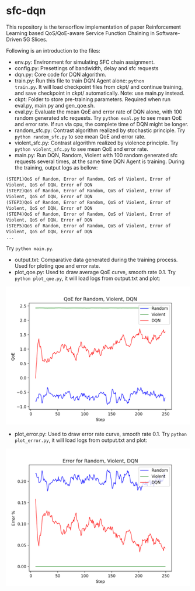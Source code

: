 # sfc-dqn

This repository is the tensorflow implementation of paper Reinforcement Learning based QoS/QoE-aware Service Function Chaining in Software-Driven 5G Slices.

Following is an introduction to the files:

* env.py: Environment for simulating SFC chain assignment.
* config.py: Presettings of bandwidth, delay and sfc requests
* dqn.py: Core code for DQN algorithm.
* train.py: Run this file to train DQN Agent alone: <code>python train.py</code>. It will load checkpoint files from ckpt/ and continue training, and save checkpoint in ckpt/ automatically. Note: use main.py instead.
* ckpt: Folder to store pre-training parameters. Required when run eval.py, main.py and gen_qoe.sh.
* eval.py: Evaluate the mean QoE and error rate of DQN alone, with 100 random generated sfc requests. Try <code>python eval.py</code> to see mean QoE and error rate. If run via cpu, the complete time of DQN might be longer.
* random_sfc.py: Contrast algorithm realized by stochastic principle. Try <code>python random_sfc.py</code> to see mean QoE and error rate.
* violent_sfc.py: Contrast algorithm realized by violence principle. Try <code>python violent_sfc.py</code> to see mean QoE and error rate.
* main.py: Run DQN, Random, Violent with 100 random generated sfc requests several times, at the same time DQN Agent is training. During the training, output logs as bellow: 
```
(STEP1)QoS of Random, Error of Random, QoS of Violent, Error of Violent, QoS of DQN, Error of DQN
(STEP2)QoS of Random, Error of Random, QoS of Violent, Error of Violent, QoS of DQN, Error of DQN
(STEP3)QoS of Random, Error of Random, QoS of Violent, Error of Violent, QoS of DQN, Error of DQN
(STEP4)QoS of Random, Error of Random, QoS of Violent, Error of Violent, QoS of DQN, Error of DQN
(STEP5)QoS of Random, Error of Random, QoS of Violent, Error of Violent, QoS of DQN, Error of DQN
...
```
Try <code>python main.py</code>.
* output.txt: Comparative data generated during the training process. Used for ploting qoe and error rate.
* plot_qoe.py: Used to draw average QoE curve, smooth rate 0.1. Try <code>python plot_qoe.py</code>, it will load logs from output.txt and plot:

![](figure_QoE.png)

* plot_error.py: Used to draw error rate curve, smooth rate 0.1. Try <code>python plot_error.py</code>, it will load logs from output.txt and plot:

![](figure_error.png)
